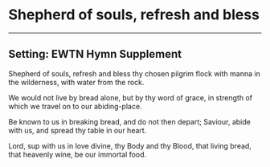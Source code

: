 # Shepherd of souls, refresh and bless

***

## Setting: EWTN Hymn Supplement

Shepherd of souls, refresh and bless
thy chosen pilgrim flock
with manna in the wilderness,
with water from the rock.

We would not live by bread alone,
but by thy word of grace,
in strength of which we travel on
to our abiding-place.

Be known to us in breaking bread,
and do not then depart;
Saviour, abide with us, and spread
thy table in our heart.

Lord, sup with us in love divine,
thy Body and thy Blood,
that living bread, that heavenly wine,
be our immortal food.